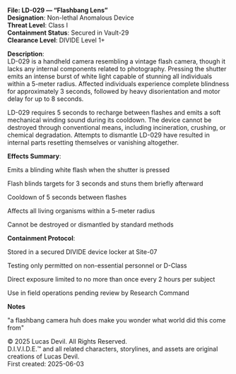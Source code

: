 **File: LD-029 — “Flashbang Lens”**  
**Designation**: Non-lethal Anomalous Device  
**Threat Level**: Class I  
**Containment Status**: Secured in Vault-29  
**Clearance Level**: DIVIDE Level 1+  








**Description**:  
LD-029 is a handheld camera resembling a vintage flash camera, though it lacks any internal components related to photography. Pressing the shutter emits an intense burst of white light capable of stunning all individuals within a 5-meter radius. Affected individuals experience complete blindness for approximately 3 seconds, followed by heavy disorientation and motor delay for up to 8 seconds.  

LD-029 requires 5 seconds to recharge between flashes and emits a soft mechanical winding sound during its cooldown. The device cannot be destroyed through conventional means, including incineration, crushing, or chemical degradation. Attempts to dismantle LD-029 have resulted in internal parts resetting themselves or vanishing altogether.  

**Effects Summary**:  

Emits a blinding white flash when the shutter is pressed  

Flash blinds targets for 3 seconds and stuns them briefly afterward  

Cooldown of 5 seconds between flashes  

Affects all living organisms within a 5-meter radius  

Cannot be destroyed or dismantled by standard methods  

**Containment Protocol**:  

Stored in a secured DIVIDE device locker at Site-07  

Testing only permitted on non-essential personnel or D-Class  

Direct exposure limited to no more than once every 2 hours per subject  

Use in field operations pending review by Research Command  

**Notes**  

"a flashbang camera huh does make you wonder what world did this come from"


© 2025 Lucas Devil. All Rights Reserved.  
D.I.V.I.D.E.™ and all related characters, storylines, and assets are original creations of Lucas Devil.  
First created: 2025-06-03  


